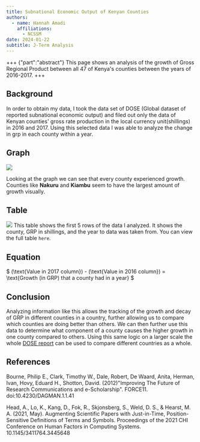 ```yaml
---
title: Subnational Economic Output of Kenyan Counties
authors:
  - name: Hannah Amadi
    affiliations: 
      - NCSSM
date: 2024-01-22
subtitle: J-Term Analysis
---
```



+++ {"part":"abstract"}
This page shows an analysis of the growth of Gross Regional Product between all 47 of Kenya's counties between the years of 2016-2017.
+++


## Background

In order to obtain my data, I took the data set of DOSE (Global dataset of reported subnational economic output) and filed out only the data of Kenyan counties' gross rate production in the local currency unit(shillings) in 2016 and 2017. Using this selected data I was able to analyze the change in grp in each county within a year.

## Graph 

![](#GRPchart)

Looking at the graph we can see that every county experienced growth. Counties like **Nakuru** and **Kiambu** seem to have the largest amount of growth visually.

## Table

![](#GRPtable)
This table shows the first 5 rows of the data I analyzed. It shows the county, GRP in shillings, and the year to data was taken from. You can view the full table `here`.

## Equation

$ (\text{Value in 2017 column}) - (\text{Value in 2016 column}) = \text{Growth (in GRP) that a county had in a year} $

## Conclusion

Analyzing information like this allows the tracking of the growth and decay of GRP in different counties in a country, further allowing us to compare which counties are doing better than others. We can then further use this data to determine what component of a county causes the higher growth in one county compared to others. Using this same logic on a larger scale the whole [DOSE report](https://rdcu.be/dwPLq) can be used to compare different countries as a whole.  

## References

Bourne, Philip E., Clark, Timothy W., Dale, Robert, De Waard, Anita, Herman, Ivan, Hovy, Eduard H., Shotton, David. (2012)"Improving The Future of Research Communications and e-Scholarship". FORCE11. doi:10.4230/DAGMAN.1.1.41

Head, A., Lo, K., Kang, D., Fok, R., Skjonsberg, S., Weld, D. S., & Hearst, M. A. (2021, May). Augmenting Scientific Papers with Just-in-Time, Position-Sensitive Definitions of Terms and Symbols. Proceedings of the 2021 CHI Conference on Human Factors in Computing Systems. 10.1145/3411764.3445648

[2i2c]: https://2i2c.org/
[curvenote]: https://curvenote.com
[docutils]: https://docutils.sourceforge.io/
[executablebooks]: https://executablebooks.org/
[jupyterbook]: https://jupyterbook.org/
[jupyterlab-myst]: https://github.com/executablebooks/jupyterlab-myst
[sphinx]: https://www.sphinx-doc.org/
